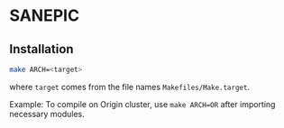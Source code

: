 # SANEPIC

## Installation

```bash
make ARCH=<target>
```

where `target` comes from the file names `Makefiles/Make.target`.

Example: To compile on Origin cluster, use `make ARCH=OR` after importing necessary modules.
